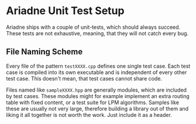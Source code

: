 # Ariadne Unit Test Setup

Ariadne ships with a couple of unit-tests, which should always succeed.
These tests are not exhaustive, meaning, that they will not catch every bug.

## File Naming Scheme
Every file of the pattern `testXXXX.cpp` defines one single test case.
Each test case is compiled into its own executable and is independent of every other test case.
This doesn't mean, that test cases cannot share code.

Files named like `sampleXXXX.hpp` are generally modules, which are included by test cases.
These modules might for example implement an extra routing table with fixed content, or
a test suite for LPM algorithms.
Samples like these are usually not very large, therefore building a library out of
them and liking it all together is not worth the work. Just include it as a header.
